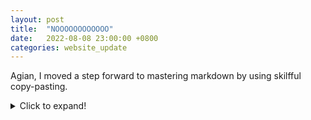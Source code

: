 ```yaml
---
layout: post
title:  "NOOOOOOOOOOOO"
date:   2022-08-08 23:00:00 +0800
categories: website_update
---
```

Agian, I moved a step forward to mastering markdown by using skilfful copy-pasting.
<details>
  <summary>Click to expand!</summary>
  
  Codes for a collapsible section 
  
  
</details>
